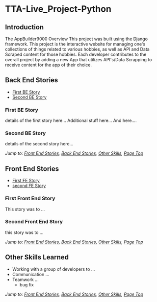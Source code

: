 # TTA-Live_Project-Python
## Introduction 
The AppBuilder9000 Overview  This project was built using the Django framework. This project is the interactive website for managing one's collections of things related to various hobbies, as well as API and Data Scraped content for those hobbies.   Each developer contributes to the overall project by adding a new App that utilizes API's/Data Scrapping to receive content for the app of their choice.

## Back End Stories
* [First BE Story](#first-be-story)
* [Second BE Story](#second-be-story)

### First BE Story
details of the first story here...
  Additional stuff here...
  And here....
  
### Second BE Story
details of the second story here...

*Jump to: [Front End Stories](#front-end-stories), [Back End Stories](#back-end-stories), [Other Skills](#other-skills-learned), [Page Top](#tta-live_project-python)*

## Front End Stories
* [First FE Story](#first-fe-story)
* [second FE Story](#second-fe-story)

### First Front End Story
This story was to ...

### Second Front End Story
this story was to ...

*Jump to: [Front End Stories](#front-end-stories), [Back End Stories](#back-end-stories), [Other Skills](#other-skills-learned), [Page Top](#tta-live_project-python)*

## Other Skills Learned
* Working with a group of developers to ...
* Communication ...
* Teamwork ...
  * bug fix

*Jump to: [Front End Stories](#front-end-stories), [Back End Stories](#back-end-stories), [Other Skills](#other-skills-learned), [Page Top](#tta-live_project-python)*
